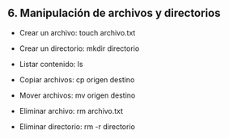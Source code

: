 ## 6. Manipulación de archivos y directorios
- Crear un archivo: touch archivo.txt


- Crear un directorio: mkdir directorio



- Listar contenido: ls




- Copiar archivos: cp origen destino



- Mover archivos: mv origen destino



- Eliminar archivo: rm archivo.txt



- Eliminar directorio: rm -r directorio